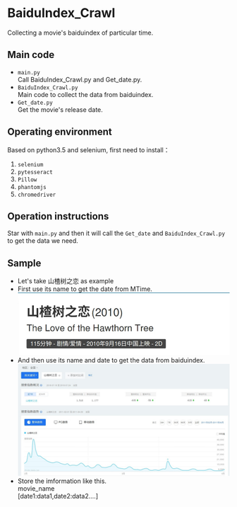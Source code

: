 # BaiduIndex_Crawl
Collecting a movie's baiduindex of particular time.
## Main code
* `main.py`<br>
    Call BaiduIndex_Crawl.py and Get_date.py.<br>
* `BaiduIndex_Crawl.py`<br>
    Main code to collect the data from baiduindex.<br>
* `Get_date.py`<br>
    Get the movie's release date.<br>
## Operating environment
Based on python3.5 and selenium, first need to install：<br>
1. `selenium`
2. `pytesseract`
3. `Pillow`
4. `phantomjs`
5. `chromedriver`
## Operation instructions
Star with `main.py` and then it will call the `Get_date` and `BaiduIndex_Crawl.py` to get the data we need.<br>
## Sample
* Let's take 山楂树之恋 as example<br>
* First use its name to get the date from MTime.<br>
![date](https://github.com/Czt1998/BaiduIndex_Crawl/blob/master/pic/date)
* And then use its name and date to get the data from baiduindex.<br>
![](https://github.com/Czt1998/BaiduIndex_Crawl/blob/master/pic/baidu.jpg)
* Store the imformation like this.<br>
movie_name <br>
[date1:data1,date2:data2....]<br>
